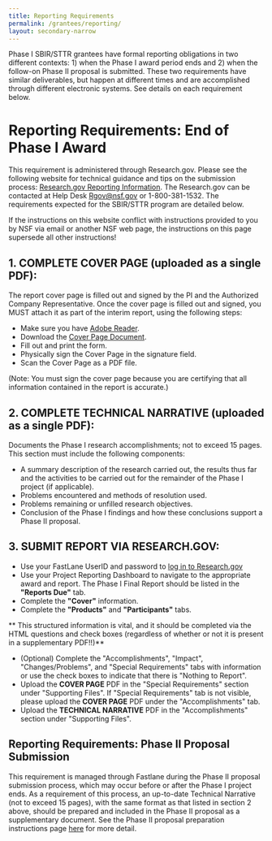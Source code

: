 ```yaml
---
title: Reporting Requirements
permalink: /grantees/reporting/
layout: secondary-narrow
---
```


Phase I SBIR/STTR grantees have formal reporting obligations in two different contexts: 1) when the Phase I award period ends and 2) when the follow-on Phase II proposal is submitted. These two requirements have similar deliverables, but happen at different times and are accomplished through different electronic systems. See details on each requirement below.

# Reporting Requirements: End of Phase I Award

This requirement is administered through Research.gov. Please see the following website for technical guidance and tips on the submission process: [Research.gov Reporting Information](http://www.research.gov/research-portal/appmanager/base/desktop?_nfpb=true&_pageLabel=research_page_n_about_por). The Research.gov can be contacted at Help Desk Rgov@nsf.gov or 1-800-381-1532. The requirements expected for the SBIR/STTR program are detailed below.

If the instructions on this website conflict with instructions provided to you by NSF via email or another NSF web page, the instructions on this page supersede all other instructions!

## 1. COMPLETE COVER PAGE (uploaded as a single PDF):

The report cover page is filled out and signed by the PI and the Authorized Company Representative. Once the cover page is filled out and signed, you MUST attach it as part of the interim report, using the following steps:

- Make sure you have [Adobe Reader](https://www.nsf.gov/help/plugins.jsp).
- Download the [Cover Page Document](/files/SBIR-STTR_Revised_Report_Cover.pdf).
- Fill out and print the form.
- Physically sign the Cover Page in the signature field.
- Scan the Cover Page as a PDF file.

(Note: You must sign the cover page because you are certifying that all information contained in the report is accurate.)

## 2. COMPLETE TECHNICAL NARRATIVE (uploaded as a single PDF):

Documents the Phase I research accomplishments; not to exceed 15 pages. This section must include the following components:

- A summary description of the research carried out, the results thus far and the activities to be carried out for the remainder of the Phase I project (if applicable).
- Problems encountered and methods of resolution used.
- Problems remaining or unfilled research objectives.
- Conclusion of the Phase I findings and how these conclusions support a Phase II proposal.

## 3. SUBMIT REPORT VIA RESEARCH.GOV:

- Use your FastLane UserID and password to [log in to Research.gov](https://identity.research.gov/sso/UI/Login?realm=/research&spEntityID=https%3A%2F%2Fwww.research.gov%2Fsso%2Fsp&module=nsf&goto=http%3A%2F%2Fidentity.research.gov%3A80%2Fsso%2Fidpssoinit%3FNameIDFormat%3Durn%3Aoasis%3Anames%3Atc%3ASAML%3A2.0%3Anameid-format%3Atransient%26metaAlias%3D%2Fresearch%2Fidp%26spEntityID%3Dhttps%3A%2F%2Fwww.research.gov%2Fsso%2Fsp%26binding%3Durn%3Aoasis%3Anames%3Atc%3ASAML%3A2.0%3Abindings%3AHTTP-POST%26RelayState%3Dhttps%3A%2F%2Fwww.research.gov%2Fresearch-portal%2Fredirect.jsp%3FTARGET%3Dproperty%3A%3ArpprApplicationUrl)
- Use your Project Reporting Dashboard to navigate to the appropriate award and report. The Phase I Final Report should be listed in the **"Reports Due"** tab.
- Complete the **"Cover"** information.
- Complete the **"Products"** and **"Participants"** tabs.

** This structured information is vital, and it should be completed via the HTML questions and check boxes (regardless of whether or not it is present in a supplementary PDF!!)** 

- (Optional) Complete the "Accomplishments", "Impact", "Changes/Problems", and "Special Requirements" tabs with information or use the check boxes to indicate that there is "Nothing to Report".
- Upload the **COVER PAGE** PDF in the "Special Requirements" section under "Supporting Files". If "Special Requirements" tab is not visible, please upload the **COVER PAGE** PDF under the "Accomplishments" tab.
- Upload the **TECHNICAL NARRATIVE** PDF in the "Accomplishments" section under "Supporting Files".

## Reporting Requirements: Phase II Proposal Submission

This requirement is managed through Fastlane during the Phase II proposal submission process, which may occur before or after the Phase I project ends. As a requirement of this process, an up-to-date Technical Narrative (not to exceed 15 pages), with the same format as that listed in section 2 above, should be prepared and included in the Phase II proposal as a supplementary document. See the Phase II proposal preparation instructions page [here](https://www.nsf.gov/eng/iip/sbir/how-to-apply_phaseii.jsp) for more detail.
